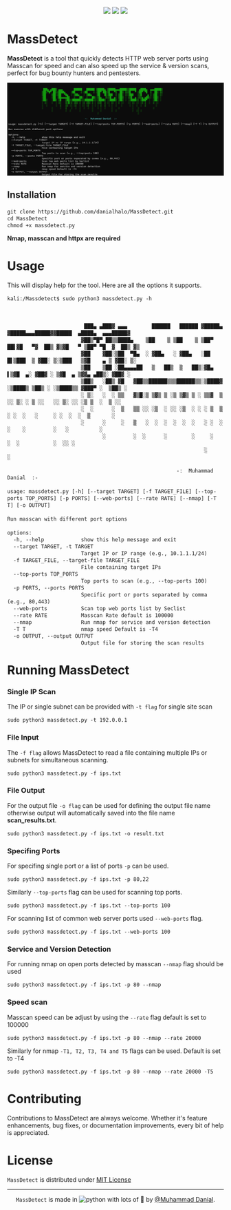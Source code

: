 <p align="center">
<a href="https://opensource.org/licenses/MIT"><img src="https://img.shields.io/badge/license-MIT-_red.svg"></a>
<a href="https://twitter.com/DanialHalo"><img src="https://img.shields.io/twitter/follow/dan1337.svg?logo=twitter"></a>
<a href="https://www.linkedin.com/in/dan1337/"><img src="https://img.shields.io/badge/LinkedIn-0077B5?logo=linkedin&logoColor=whit"></a>
</p>

# MassDetect
**MassDetect** is a tool that quickly detects HTTP web server ports using Masscan for speed and can also speed up the service &amp; version scans, perfect for bug bounty hunters and pentesters.

![alt text](https://github.com/danialhalo/MassDetect/blob/main/Screenshot.png?raw=true)

## Installation
```
git clone https://github.com/danialhalo/MassDetect.git
cd MassDetect
chmod +x massdetect.py
```
**Nmap, masscan and httpx are required**

# Usage

This will display help for the tool. Here are all the options it supports.
```
kali:/Massdetect$ sudo python3 massdetect.py -h



                         ███▄ ▄███▓ ▄▄▄        ██████   ██████ ▓█████▄ ▓█████▄▄▄█████▓▓█████  ▄████▄  ▄▄▄█████▓
                        ▓██▒▀█▀ ██▒▒████▄    ▒██    ▒ ▒██    ▒ ▒██▀ ██▌▓█   ▀▓  ██▒ ▓▒▓█   ▀ ▒██▀ ▀█  ▓  ██▒ ▓▒
                        ▓██    ▓██░▒██  ▀█▄  ░ ▓██▄   ░ ▓██▄   ░██   █▌▒███  ▒ ▓██░ ▒░▒███   ▒▓█    ▄ ▒ ▓██░ ▒░
                        ▒██    ▒██ ░██▄▄▄▄██   ▒   ██▒  ▒   ██▒░▓█▄   ▌▒▓█  ▄░ ▓██▓ ░ ▒▓█  ▄ ▒▓▓▄ ▄██▒░ ▓██▓ ░
                        ▒██▒   ░██▒ ▓█   ▓██▒▒██████▒▒▒██████▒▒░▒████▓ ░▒████▒ ▒██▒ ░ ░▒████▒▒ ▓███▀ ░  ▒██▒ ░
                        ░ ▒░   ░  ░ ▒▒   ▓▒█░▒ ▒▓▒ ▒ ░▒ ▒▓▒ ▒ ░ ▒▒▓  ▒ ░░ ▒░ ░ ▒ ░░   ░░ ▒░ ░░ ░▒ ▒  ░  ▒ ░░
                        ░  ░      ░  ▒   ▒▒ ░░ ░▒  ░ ░░ ░▒  ░ ░ ░ ▒  ▒  ░ ░  ░   ░     ░ ░  ░  ░  ▒       ░
                        ░      ░     ░   ▒   ░  ░  ░  ░  ░  ░   ░ ░  ░    ░    ░         ░   ░          ░
                               ░         ░  ░      ░        ░     ░       ░  ░           ░  ░░ ░
                                                                ░                            ░

                                                       -:  Muhammad Danial  :-

usage: massdetect.py [-h] [--target TARGET] [-f TARGET_FILE] [--top-ports TOP_PORTS] [-p PORTS] [--web-ports] [--rate RATE] [--nmap] [-T T] [-o OUTPUT]

Run masscan with different port options

options:
  -h, --help            show this help message and exit
  --target TARGET, -t TARGET
                        Target IP or IP range (e.g., 10.1.1.1/24)
  -f TARGET_FILE, --target-file TARGET_FILE
                        File containing target IPs
  --top-ports TOP_PORTS
                        Top ports to scan (e.g., --top-ports 100)
  -p PORTS, --ports PORTS
                        Specific port or ports separated by comma (e.g., 80,443)
  --web-ports           Scan top web ports list by Seclist
  --rate RATE           Masscan Rate default is 100000
  --nmap                Run nmap for service and version detection
  -T T                  nmap speed Default is -T4
  -o OUTPUT, --output OUTPUT
                        Output file for storing the scan results
```

# Running MassDetect
### Single IP Scan
The IP or single subnet can be provided with `-t flag` for single site scan
```
sudo python3 massdetect.py -t 192.0.0.1
```

### File Input
The `-f flag` allows MassDetect to read a file containing multiple IPs or subnets for simultaneous scanning.
```
sudo python3 massdetect.py -f ips.txt
```

### File Output
For the output file `-o flag` can be used for defining the output file name otherwise output will automatically saved into the file name **scan_results.txt**.
```
sudo python3 massdetect.py -f ips.txt -o result.txt
```

### Specifing Ports
For specifing single port or a list of ports `-p` can be used.
```
sudo python3 massdetect.py -f ips.txt -p 80,22
```
Similarly `--top-ports` flag can be used for scanning top ports.
```
sudo python3 massdetect.py -f ips.txt --top-ports 100
```
For scanning list of common web server ports used `--web-ports` flag.
```
sudo python3 massdetect.py -f ips.txt --web-ports 100
```

### Service and Version Detection
For running nmap on open ports detected by masscan `--nmap` flag should be used 
```
sudo python3 massdetect.py -f ips.txt -p 80 --nmap
```
### Speed scan
Masscan speed can be adjust by using the `--rate` flag default is set to 100000 
```
sudo python3 massdetect.py -f ips.txt -p 80 --nmap --rate 20000
```
Similarly for nmap `-T1, T2, T3, T4 and T5` flags can be used. Default is set to -T4
```
sudo python3 massdetect.py -f ips.txt -p 80 --nmap --rate 20000 -T5
```


# Contributing
Contributions to MassDetect are always welcome. Whether it's feature enhancements, bug fixes, or documentation improvements, every bit of help is appreciated.


# License
`MassDetect` is distributed under [MIT License](https://github.com/danialhalo/SqliSniper/blob/main/LICENSE)

---

<div align="center">

`MassDetect` is made in <img src="https://cdn3.iconfinder.com/data/icons/logos-and-brands-adobe/512/267_Python-512.png" alt="python" height="20px" width="20px"> with lots of 💙 by [@Muhammad Danial](https://twitter.com/DanialHalo).

</div>
